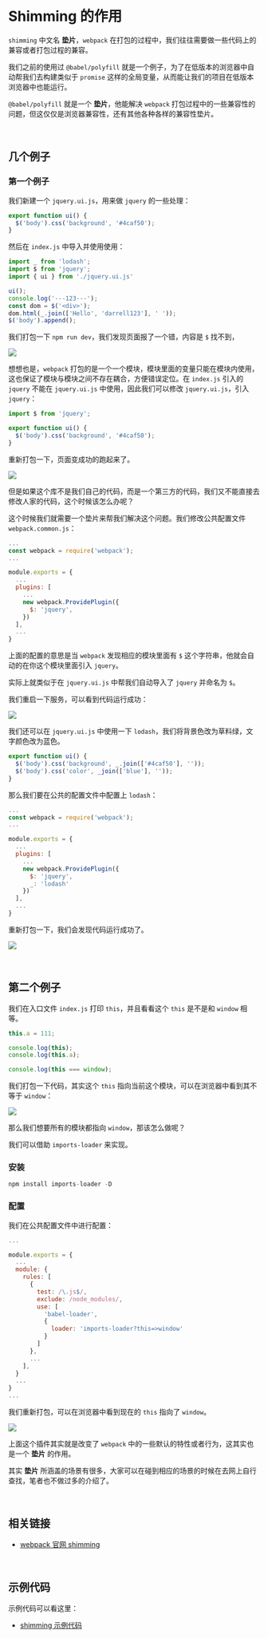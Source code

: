 # Shimming 的作用

`shimming` 中文名 **垫片**，`webpack` 在打包的过程中，我们往往需要做一些代码上的兼容或者打包过程的兼容。

我们之前的使用过 `@babel/polyfill` 就是一个例子，为了在低版本的浏览器中自动帮我们去构建类似于 `promise` 这样的全局变量，从而能让我们的项目在低版本浏览器中也能运行。

 `@babel/polyfill` 就是一个 **垫片**，他能解决 `webpack` 打包过程中的一些兼容性的问题，但这仅仅是浏览器兼容性，还有其他各种各样的兼容性垫片。 



&nbsp;

## 几个例子

### 第一个例子

我们新建一个 `jquery.ui.js`，用来做 `jquery` 的一些处理：

```javascript
export function ui() {
  $('body').css('background', '#4caf50');
}
```

然后在 `index.js` 中导入并使用使用：

```javascript
import _ from 'lodash';
import $ from 'jquery';
import { ui } from './jquery.ui.js'

ui();
console.log('---123---');
const dom = $('<div>');
dom.html(_.join(['Hello', 'darrell123'], ' '));
$('body').append();

```

我们打包一下 `npm run dev`，我们发现页面报了一个错，内容是 `$` 找不到，

![](./img/shimming1.png)

想想也是，`webpack` 打包的是一个一个模块，模块里面的变量只能在模块内使用，这也保证了模块与模块之间不存在耦合，方便错误定位。在 `index.js` 引入的 `jquery` 不能在 `jquery.ui.js` 中使用，因此我们可以修改 `jquery.ui.js`，引入 `jquery`：

```javascript
import $ from 'jquery';

export function ui() {
  $('body').css('background', '#4caf50');
}
```

重新打包一下，页面变成功的跑起来了。

![](./img/shimming2.png)

但是如果这个库不是我们自己的代码，而是一个第三方的代码，我们又不能直接去修改人家的代码，这个时候该怎么办呢？

这个时候我们就需要一个垫片来帮我们解决这个问题。我们修改公共配置文件 `webpack.common.js`：

```javascript
...
const webpack = require('webpack');
...

module.exports = {
  ...
  plugins: [
    ...
    new webpack.ProvidePlugin({
      $: 'jquery',
    })
  ],
  ...
}
```

上面的配置的意思是当 `webpack` 发现相应的模块里面有 `$` 这个字符串，他就会自动的在你这个模块里面引入 `jquery`。

实际上就类似于在 `jquery.ui.js` 中帮我们自动导入了 `jquery` 并命名为 `$`。

我们重启一下服务，可以看到代码运行成功：

![](./img/shimming2.png)

我们还可以在 `jquery.ui.js` 中使用一下 `lodash`，我们将背景色改为草料绿，文字颜色改为蓝色。

```javascript
export function ui() {
  $('body').css('background', _.join(['#4caf50'], ''));
  $('body').css('color', _join(['blue'], ''));
}
```

那么我们要在公共的配置文件中配置上 `lodash`：

```javascript
...
const webpack = require('webpack');
...

module.exports = {
  ...
  plugins: [
    ...
    new webpack.ProvidePlugin({
      $: 'jquery',
      _: 'lodash'
    })
  ],
  ...
}
```

重新打包一下，我们会发现代码运行成功了。

![](./img/shimming3.png)



&nbsp;

## 第二个例子

我们在入口文件 `index.js` 打印 `this`，并且看看这个 `this` 是不是和 `window` 相等。

```javascript
this.a = 111;

console.log(this);
console.log(this.a);

console.log(this === window);
```

我们打包一下代码，其实这个 `this` 指向当前这个模块，可以在浏览器中看到其不等于 `window`：

![](./img/shimming4.png)

那么我们想要所有的模块都指向 `window`，那该怎么做呢？

我们可以借助 `imports-loader` 来实现。

### 安装

```javascript
npm install imports-loader -D
```

### 配置

我们在公共配置文件中进行配置：

```javascript
...

module.exports = {
  ...
  module: {
    rules: [
      { 
        test: /\.js$/, 
        exclude: /node_modules/, 
        use: [
          'babel-loader',
          {
            loader: 'imports-loader?this=>window'
          }
        ]
      },
      ...
    ],
  }
  ...
}
...
```

我们重新打包，可以在浏览器中看到现在的 `this` 指向了 `window`。 

![](./img/shimming5.png)

上面这个插件其实就是改变了 `webpack`  中的一些默认的特性或者行为，这其实也是一个 **垫片** 的作用。



其实 **垫片** 所涵盖的场景有很多，大家可以在碰到相应的场景的时候在去网上自行查找，笔者也不做过多的介绍了。

&nbsp;

## 相关链接

- [webpack 官网 shimming](https://webpack.js.org/guides/shimming/)

&nbsp;

## 示例代码

示例代码可以看这里：

- [shimming  示例代码](https://github.com/darrell0904/webpack-study-demo/tree/master/chapter2/shimming-demo)

